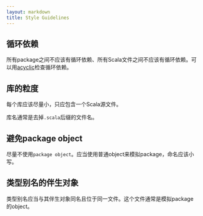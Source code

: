 ```yaml
---
layout: markdown
title: Style Guidelines
---
```


## 循环依赖

所有package之间不应该有循环依赖、所有Scala文件之间不应该有循环依赖。可以用[acyclic](https://github.com/lihaoyi/acyclic)检查循环依赖。

## 库的粒度

每个库应该尽量小，只应包含一个Scala源文件。

库名通常是去掉`.scala`后缀的文件名。

## 避免package object

尽量不使用`package object`。应当使用普通object来模拟package，命名应该小写。

## 类型别名的伴生对象

类型别名应当与其伴生对象同名且位于同一文件。这个文件通常是模拟package的object。
